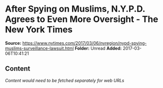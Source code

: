 # After Spying on Muslims, N.Y.P.D. Agrees to Even More Oversight - The New York Times

**Source:** https://www.nytimes.com/2017/03/06/nyregion/nypd-spying-muslims-surveillance-lawsuit.html
**Folder:** Unread
**Added:** 2017-03-06T10:41:21




## Content
*Content would need to be fetched separately for web URLs*

